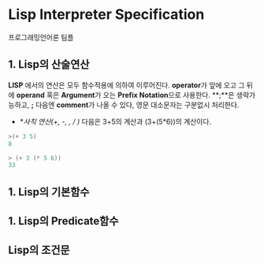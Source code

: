 # Lisp Interpreter Specification
프로그래밍언어론 팀플

## 1. Lisp의 산술연산

**LISP** 에서의 연산은 모두 함수적용에 의하여 이루어진다. **operator**가 앞에 오고 그 뒤에 **operand** 혹은 **Argument**가 오는 **Prefix Notation**으로 사용한다. 
**;**은 생략가능하고, **;** 다음엔 **comment**가 나올 수 있다, 영문 대소문자는 구분없시 처리한다.

 - **사칙 연산(+, -, *, / )**
다음은 3+5의 계산과 (3+(5*6))의 계산이다.
```cpp
>(+ 3 5)
8
```
```cpp
> (+ 3 (* 5 6))
33
```


## 1. Lisp의 기본함수




## 1. Lisp의 Predicate함수



## Lisp의 조건문
